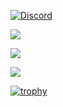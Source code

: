 



[![Discord](https://lanyard.cnrad.dev/api/931980616344416316)](https://discord.gg/dB7aTvKfpf)

![](https://komarev.com/ghpvc/?username=marshxan&style=flat-square&color=ff69b4)
 
<img src="https://github-readme-stats.vercel.app/api/?username=Marshxan&count_private=true&theme=tokyonight&showicons=true">   

<img src="https://github-readme-stats.vercel.app/api/top-langs/?username=Marshxan&langs_count=5&theme=tokyonight"><br>    

[![trophy](https://github-profile-trophy.vercel.app/?username=Marshxan&theme=onestar&no-bg=false&title=Organizations,Commits,Repositories)](https://github-profile-trophy.vercel.app/?username=Marshxan&theme=onestar&no-bg=false)    



